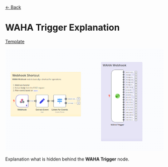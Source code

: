 [<- Back](/)

# WAHA Trigger Explanation
[Template](./template.json)

![](workflow.png)

Explanation what is hidden behind the **WAHA Trigger** node.
